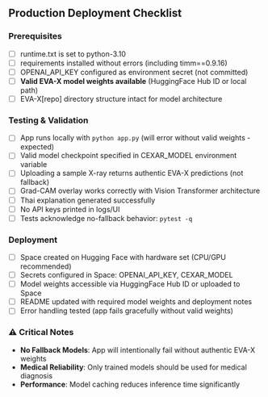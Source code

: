 ## Production Deployment Checklist

### Prerequisites
- [ ] runtime.txt is set to python-3.10
- [ ] requirements installed without errors (including timm==0.9.16)
- [ ] OPENAI_API_KEY configured as environment secret (not committed)
- [ ] **Valid EVA-X model weights available** (HuggingFace Hub ID or local path)
- [ ] EVA-X[repo] directory structure intact for model architecture

### Testing & Validation
- [ ] App runs locally with `python app.py` (will error without valid weights - expected)
- [ ] Valid model checkpoint specified in CEXAR_MODEL environment variable
- [ ] Uploading a sample X-ray returns authentic EVA-X predictions (not fallback)
- [ ] Grad-CAM overlay works correctly with Vision Transformer architecture
- [ ] Thai explanation generated successfully
- [ ] No API keys printed in logs/UI
- [ ] Tests acknowledge no-fallback behavior: `pytest -q`

### Deployment
- [ ] Space created on Hugging Face with hardware set (CPU/GPU recommended)
- [ ] Secrets configured in Space: OPENAI_API_KEY, CEXAR_MODEL
- [ ] Model weights accessible via HuggingFace Hub ID or uploaded to Space
- [ ] README updated with required model weights and deployment notes
- [ ] Error handling tested (app fails gracefully without valid weights)

### ⚠️ Critical Notes
- **No Fallback Models**: App will intentionally fail without authentic EVA-X weights
- **Medical Reliability**: Only trained models should be used for medical diagnosis
- **Performance**: Model caching reduces inference time significantly

